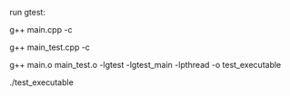 run gtest:

g++ main.cpp -c

g++ main_test.cpp -c

g++ main.o main_test.o -lgtest -lgtest_main -lpthread -o test_executable

./test_executable
